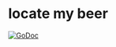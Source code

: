 # locate my beer

[![GoDoc](https://godoc.org/gitlab.com/locatemybeer/lmb-back?status.png)](http://godoc.org/gitlab.com/locatemybeer/lmb-back)


